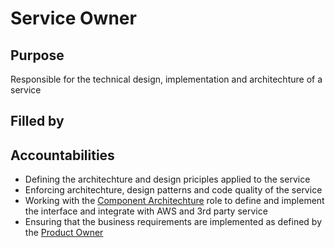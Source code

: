 # Service Owner

## Purpose
Responsible for the technical design, implementation and architechture of a service

## Filled by

## Accountabilities
- Defining the architechture and design priciples applied to the service
- Enforcing architechture, design patterns and code quality of the service
- Working with the [Component Architechture](https://github.com/queueit/holacracy/blob/master/roles/component-architecture.md) 
  role to define and implement the interface and integrate with AWS and 3rd party service
- Ensuring that the business requirements are implemented as defined by the 
  [Product Owner](https://github.com/queueit/holacracy/blob/master/roles/product-owner.md)


